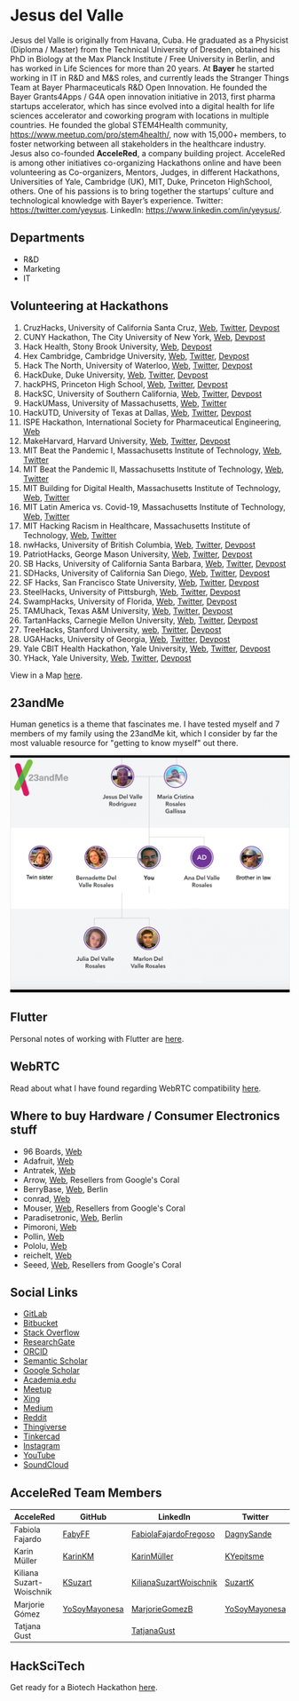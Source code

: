 # Jesus del Valle

Jesus del Valle is originally from Havana, Cuba. He graduated as a Physicist (Diploma / Master) from the Technical University of Dresden, obtained his PhD in Biology at the Max Planck Institute / Free University in Berlin, and has worked in Life Sciences for more than 20 years. At **Bayer** he started working in IT in R&D and M&S roles, and currently leads the Stranger Things Team at Bayer Pharmaceuticals R&D Open Innovation. He founded the Bayer Grants4Apps / G4A open innovation initiative in 2013, first pharma startups accelerator, which has since evolved into a digital health for life sciences accelerator and coworking program with locations in multiple countries. He founded the global STEM4Health community, https://www.meetup.com/pro/stem4health/, now with 15,000+ members, to foster networking between all stakeholders in the healthcare industry. Jesus also co-founded **AcceleRed**, a company building project. AcceleRed is among other initiatives co-organizing Hackathons online and have been volunteering as Co-organizers, Mentors, Judges, in different Hackathons, Universities of Yale, Cambridge (UK), MIT, Duke, Princeton HighSchool, others. One of his passions is to bring together the startups’ culture and technological knowledge with Bayer’s experience. Twitter: https://twitter.com/yeysus. LinkedIn: https://www.linkedin.com/in/yeysus/.

## Departments

- R&D
- Marketing
- IT

## Volunteering at Hackathons

1. CruzHacks, University of California Santa Cruz, [Web](https://www.cruzhacks.com), [Twitter](https://twitter.com/CruzHacks), [Devpost](https://cruzhacks-2021.devpost.com/)
2. CUNY Hackathon, The City University of New York, [Web](https://cunystartups.com/hackathon21/), [Devpost](https://the-cuny-hackathon-2021.devpost.com/)
3. Hack Health, Stony Brook University, [Web](https://www3.cs.stonybrook.edu/~wics/hackhealth/), [Devpost](https://hackhealth-2021.devpost.com/)
4. Hex Cambridge, Cambridge University, [Web](https://hackcambridge.com), [Twitter](https://twitter.com/Hack_Cambridge), [Devpost](https://hex-cambridge.devpost.com/)
5. Hack The North, University of Waterloo, [Web](https://hackthenorth.com), [Twitter](https://twitter.com/HackTheNorth), [Devpost](https://hackthenorth2020.devpost.com/)
6. HackDuke, Duke University, [Web](https://hackduke.org), [Twitter](https://twitter.com/HackDuke), [Devpost](https://code-for-good.devpost.com/)
7. hackPHS, Princeton High School, [Web](https://hackphs.tech), [Twitter](https://twitter.com/theHackPhs), [Devpost](https://hackphs-2020.devpost.com/)
8. HackSC, University of Southern California, [Web](https://hacksc.com/), [Twitter](https://twitter.com/hackscofficial), [Devpost](https://hacksc2021.devpost.com/)
9. HackUMass, University of Massachusetts, [Web](https://hackumass.com), [Twitter](https://twitter.com/hackumass)
10. HackUTD, University of Texas at Dallas, [Web](https://www.hackutd.co/), [Twitter](https://twitter.com/hackutd), [Devpost](https://hackutd-vii.devpost.com/)
11. ISPE Hackathon, International Society for Pharmaceutical Engineering, [Web](https://ispe.org/conferences/ispe-student-recent-graduate-international-virtual-hackathon)
12. MakeHarvard, Harvard University, [Web](https://www.makeharvard.io/), [Twitter](https://twitter.com/makeharvard), [Devpost](https://makeharvard-2021.devpost.com/)
13. MIT Beat the Pandemic I, Massachusetts Institute of Technology, [Web](https://covid19challenge.mit.edu/beat-the-pandemic/), [Twitter](https://twitter.com/MITvsCOVID19)
14. MIT Beat the Pandemic II, Massachusetts Institute of Technology, [Web](https://covid19challenge.mit.edu/beat-the-pandemic-2/), [Twitter](https://twitter.com/MITvsCOVID19)
15. MIT Building for Digital Health, Massachusetts Institute of Technology, [Web](https://hackingmedicine.mit.edu/building-for-digital-health/), [Twitter](https://twitter.com/mithackmed)
16. MIT Latin America vs. Covid-19, Massachusetts Institute of Technology, [Web](https://covid19challenge.mit.edu/latam-vs-covid19/), [Twitter](https://twitter.com/MITvsCOVID19)
17. MIT Hacking Racism in Healthcare, Massachusetts Institute of Technology, [Web](https://hackingracism.mit.edu), [Twitter](https://twitter.com/MITHackRacism)
18. nwHacks, University of British Columbia, [Web](https://www.nwhacks.io), [Twitter](https://twitter.com/nwplusubc), [Devpost](https://nwhacks2021.devpost.com/)
19. PatriotHacks, George Mason University, [Web](https://patriothacks.org/), [Twitter](https://twitter.com/patriothacks), [Devpost](https://patriothacks-hh.devpost.com/)
20. SB Hacks, University of California Santa Barbara, [Web](https://sbhacks.com), [Twitter](https://twitter.com/SB_Hacks), [Devpost](https://sb-hacks-vii.devpost.com/)
21. SDHacks, University of California San Diego, [Web](http://www.sdhacks.io/), [Twitter](https://twitter.com/SDHacks), [Devpost](https://sd-hacks-2021.devpost.com/)
22. SF Hacks, San Francisco State University, [Web](https://sfhacks.io/), [Twitter](https://twitter.com/SF_Hacks), [Devpost](https://sf-hacks.devpost.com/)
23. SteelHacks, University of Pittsburgh, [Web](https://steelhacks.com), [Twitter](https://twitter.com/pittsteelhacks), [Devpost](https://steelhacks-2021.devpost.com/)
24. SwampHacks, University of Florida, [Web](https://2021.swamphacks.com), [Twitter](https://twitter.com/swamphacks), [Devpost](https://swamphacks-vii.devpost.com/)
25. TAMUhack, Texas A&M University, [Web](https://tamuhack.com), [Twitter](https://twitter.com/tamuhack), [Devpost](https://tamuhack2021.devpost.com/)
26. TartanHacks, Carnegie Mellon University, [Web](https://tartanhacks.com/), [Twitter](https://twitter.com/TartanHacks), [Devpost](https://tartanhacks-2021.devpost.com/)
27. TreeHacks, Stanford University, [web](https://treehacks.com/), [Twitter](https://twitter.com/hackwithtrees), [Devpost](https://treehacks-2021.devpost.com/)
28. UGAHacks, University of Georgia, [Web](https://6.ugahacks.com/), [Twitter](https://twitter.com/ugahacks), [Devpost](https://ugahacks-6.devpost.com/)
29. Yale CBIT Health Hackathon, Yale University, [Web](http://yalehackhealth.org), [Twitter](https://twitter.com/YaleHackHealth), [Devpost](https://yale-hack-health.devpost.com/)
30. YHack, Yale University, [Web](https://www.yhack.org), [Twitter](https://twitter.com/YaleHack), [Devpost](https://yhack2020.devpost.com/)

View in a Map [here](./hackathons_map.html).

## 23andMe

Human genetics is a theme that fascinates me. I have tested myself and 7 members of my family using the 23andMe kit, which I consider by far the most valuable resource for "getting to know myself" out there.

![23andMe](images/tree.png)

## Flutter

Personal notes of working with Flutter are [here](./flutter.md).

## WebRTC

Read about what I have found regarding WebRTC compatibility [here](./webrtc.html).

## Where to buy Hardware / Consumer Electronics stuff

- 96 Boards, [Web](https://www.96boards.org/products/ce/)
- Adafruit, [Web](https://www.adafruit.com)
- Antratek, [Web](https://www.antratek.de/)
- Arrow, [Web](https://www.arrow.com), Resellers from Google's Coral
- BerryBase, [Web](https://www.berrybase.de), Berlin
- conrad, [Web](https://www.conrad.de)
- Mouser, [Web](https://www.mouser.de), Resellers from Google's Coral
- Paradisetronic, [Web](https://paradisetronic.com), Berlin
- Pimoroni, [Web](https://shop.pimoroni.com)
- Pollin, [Web](https://www.pollin.de)
- Pololu, [Web](https://www.pololu.com)
- reichelt, [Web](https://www.reichelt.de)
- Seeed, [Web](https://www.seeedstudio.com/), Resellers from Google's Coral

## Social Links

- [GitLab](https://gitlab.com/yeysus)
- [Bitbucket](https://bitbucket.org/yeysus/)
- [Stack Overflow](https://stackexchange.com/users/9531598/jesus-del-valle)
- [ResearchGate](https://www.researchgate.net/profile/Jesus_Del_Valle)
- [ORCID](https://orcid.org/0000-0001-5998-6298)
- [Semantic Scholar](https://www.semanticscholar.org/author/J.-Del-Valle/50606902)
- [Google Scholar](https://scholar.google.com/citations?user=_nI0_wMAAAAJ&hl=en)
- [Academia.edu](https://bayer.academia.edu/JesusdelValle)
- [Meetup](https://www.meetup.com/members/45080772/)
- [Xing](https://www.xing.com/profile/Jesus_delValle/cv)
- [Medium](https://medium.com/@yeysus)
- [Reddit](https://www.reddit.com/user/jesusdelvalle/)
- [Thingiverse](https://www.thingiverse.com/yeysus/designs)
- [Tinkercad](https://www.tinkercad.com/users/g8IvGd2EvDb-jesus-del-valle/)
- [Instagram](https://www.instagram.com/jesusdelvaller/)
- [YouTube](https://www.youtube.com/channel/UC2suGh_JaOFOUMs3gg1iIXA)
- [SoundCloud](https://soundcloud.com/yeysus)

## AcceleRed Team Members

| AcceleRed | GitHub | LinkedIn | Twitter |
| --- | --- | --- | --- |
| Fabiola Fajardo | [FabyFF](https://fabyff.github.io) | [FabiolaFajardoFregoso](https://www.linkedin.com/in/fabiola-fajardo-fregoso-74432a19/) | [DagnySande](https://twitter.com/dagnysande) |
| Karin Müller | [KarinKM](https://karinkm.github.io) | [KarinMüller](https://www.linkedin.com/in/karin-müller-078a201a3/) | [KYepitsme](https://twitter.com/KYepitsme) |
| Kiliana Suzart-Woischnik | [KSuzart](https://ksuzart.github.io) | [KilianaSuzartWoischnik](https://www.linkedin.com/in/kiliana-suzart-woischnik-b4353a66/) | [SuzartK](https://twitter.com/suzartk?lang=en) |
| Marjorie Gómez | [YoSoyMayonesa](https://yosoymayonesa.github.io) | [MarjorieGomezB](https://www.linkedin.com/in/marjorie-gomez-mgb/) | [YoSoyMayonesa](https://twitter.com/YoSoyMayonesa) |
| Tatjana Gust | | [TatjanaGust](https://www.linkedin.com/in/tatjana-gust-4b7a0299/) ||

## HackSciTech

Get ready for a Biotech Hackathon [here](./hackscitech/index.html).
